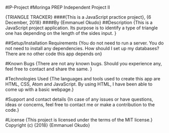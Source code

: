 #IP-Project
#Moringa PREP Independent Project II

{TRIANGLE TRACKER}
####{This is a JavaScript practice project}, {6 December, 2018}
####By {Emmanuel Okudo}
##Description
{This is a JavaScript project application. Its purpose is to identify a type of triangle one has depending on the length of the sides input. }

##Setup/Installation Requirements
{You do not need to run a server. You do not need to install any dependencies. How should I set up my databases? There are no other code this app depends on}

#Known Bugs
{There are not any known bugs. Should you experience any, feel free to contact and share the same. }

#Technologies Used
{The languages and tools used to create this app are HTML, CSS, Atom and JavaScript. By using HTML, I have been able to come up with a basic webpage.}

#Support and contact details
{In case of any issues or have questions, ideas or concerns, feel free to contact me or make a contribution to the code.}

#License
{This project is licensed under the terms of the MIT license.} Copyright (c) {2018} {Emmanuel Okudo}

